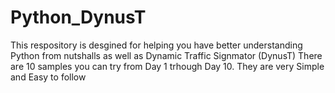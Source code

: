 # Python_DynusT

This respository is desgined for helping you have better understanding Python from nutshalls as well as Dynamic Traffic Signmator (DynusT)
There are 10 samples you can try from Day 1 trhough Day 10. 
They are very Simple and Easy to follow
